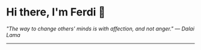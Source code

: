 <h1>Hi there, I'm Ferdi 👋</h1>

<p><em>
  "The way to change others' minds is with affection, and not anger." — Dalai Lama
</em></p>

---
